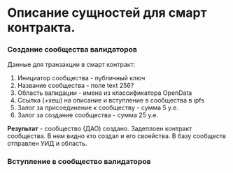 # Описание сущностей для смарт контракта.

### Создание сообщества валидаторов
Данные для транзакции в смарт контракт:
1. Инициатор сообщества - публичный ключ
1. Название сообщества - поле text 256?
1. Область валидации - имена из классификатора OpenData
1. Ссылка (+хеш) на описание и вступление в сообщества в ipfs
1. Залог за присоединение к сообществу - сумма 5 у.е.
1. Залог за создание сообщества - сумма 25 у.е.

**Результат** - сообщество (ДАО) создано.
Задеплоен контракт сообщества. В нем видно кто создал и его своейства. В базу сообществ отправлен УИД и область.

### Вступление в сообщество валидаторов

